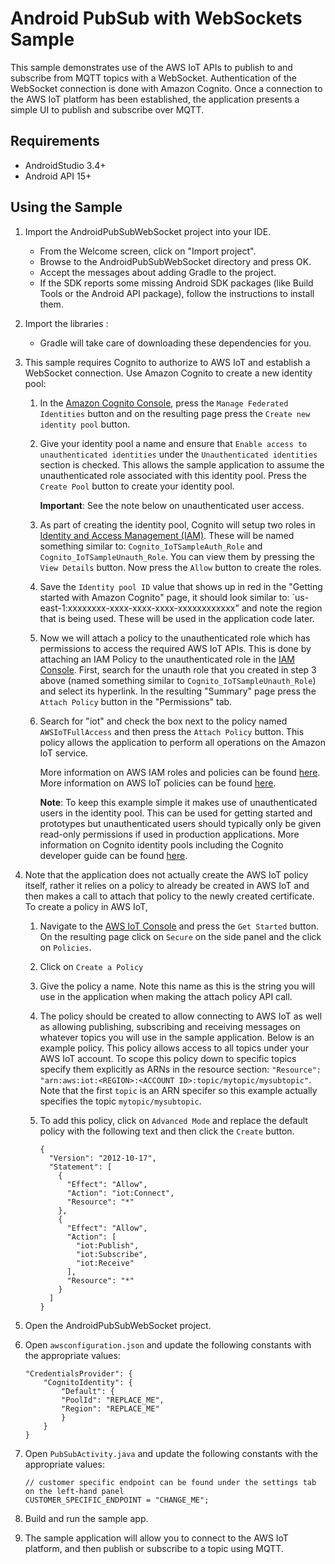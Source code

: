 # Android PubSub with WebSockets Sample

This sample demonstrates use of the AWS IoT APIs to publish to and subscribe from MQTT topics with a WebSocket. Authentication of the WebSocket connection is done with Amazon Cognito. Once a connection to the AWS IoT platform has been established, the application presents a simple UI to publish and subscribe over MQTT.

## Requirements

* AndroidStudio 3.4+
* Android API 15+

## Using the Sample

1. Import the AndroidPubSubWebSocket project into your IDE.
    * From the Welcome screen, click on "Import project".
    * Browse to the AndroidPubSubWebSocket directory and press OK.
    * Accept the messages about adding Gradle to the project.
    * If the SDK reports some missing Android SDK packages (like Build Tools or the Android API package), follow the instructions to install them.

1. Import the libraries :
   - Gradle will take care of downloading these dependencies for you.

1. This sample requires Cognito to authorize to AWS IoT and establish a WebSocket connection. Use Amazon Cognito to create a new identity pool:
	1. In the [Amazon Cognito Console](https://console.aws.amazon.com/cognito/), press the `Manage Federated Identities` button and on the resulting page press the `Create new identity pool` button.
	1. Give your identity pool a name and ensure that `Enable access to unauthenticated identities` under the `Unauthenticated identities` section is checked.  This allows the sample application to assume the unauthenticated role associated with this identity pool.  Press the `Create Pool` button to create your identity pool.

		**Important**: See the note below on unauthenticated user access.

	1. As part of creating the identity pool, Cognito will setup two roles in [Identity and Access Management (IAM)](https://console.aws.amazon.com/iam/home#roles).  These will be named something similar to: `Cognito_IoTSampleAuth_Role` and `Cognito_IoTSampleUnauth_Role`.  You can view them by pressing the `View Details` button.  Now press the `Allow` button to create the roles.
	1. Save the `Identity pool ID` value that shows up in red in the "Getting started with Amazon Cognito" page, it should look similar to: `us-east-1:xxxxxxxx-xxxx-xxxx-xxxx-xxxxxxxxxxxx" and note the region that is being used.  These will be used in the application code later.
    1. Now we will attach a policy to the unauthenticated role which has permissions to access the required AWS IoT APIs.  This is done by attaching an IAM Policy to the unauthenticated role in the [IAM Console](https://console.aws.amazon.com/iam/home#roles). First, search for the unauth role that you created in step 3 above (named something similar to `Cognito_IoTSampleUnauth_Role`) and select its hyperlink.  In the resulting "Summary" page press the `Attach Policy` button in the "Permissions" tab.
	1. Search for "iot" and check the box next to the policy named `AWSIoTFullAccess` and then press the `Attach Policy` button.  This policy allows the application to perform all operations on the Amazon IoT service.

        More information on AWS IAM roles and policies can be found [here](http://docs.aws.amazon.com/IAM/latest/UserGuide/access_policies_manage.html).  More information on AWS IoT policies can be found [here](http://docs.aws.amazon.com/iot/latest/developerguide/authorization.html).

        **Note**: To keep this example simple it makes use of unauthenticated users in the identity pool.  This can be used for getting started and prototypes but unauthenticated users should typically only be given read-only permissions if used in production applications.  More information on Cognito identity pools including the Cognito developer guide can be found [here](http://aws.amazon.com/cognito/).

1. Note that the application does not actually create the AWS IoT policy itself, rather it relies on a policy to already be created in AWS IoT and then makes a call to attach that policy to the newly created certificate.  To create a policy in AWS IoT,
    1. Navigate to the [AWS IoT Console](https://console.aws.amazon.com/iot/home) and press the `Get Started` button.  On the resulting page click on `Secure` on the side panel and the click on `Policies`.
    1. Click on `Create a Policy`
    1. Give the policy a name.  Note this name as this is the string you will use in the application when making the attach policy API call.
    1. The policy should be created to allow connecting to AWS IoT as well as allowing publishing, subscribing and receiving messages on whatever topics you will use in the sample application.  Below is an example policy.  This policy allows access to all topics under your AWS IoT account.   To scope this policy down to specific topics specify them explicitly as ARNs in the resource section: `"Resource": "arn:aws:iot:<REGION>:<ACCOUNT ID>:topic/mytopic/mysubtopic"`.  Note that the first `topic` is an ARN specifer so this example actually specifies the topic `mytopic/mysubtopic`.
    1. To add this policy, click on `Advanced Mode` and replace the default policy with the following text and then click the `Create` button.

        ```
        {
          "Version": "2012-10-17",
          "Statement": [
            {
              "Effect": "Allow",
              "Action": "iot:Connect",
              "Resource": "*"
            },
            {
              "Effect": "Allow",
              "Action": [
                "iot:Publish",
                "iot:Subscribe",
                "iot:Receive"
              ],
              "Resource": "*"
            }
          ]
        }
        ```

1. Open the AndroidPubSubWebSocket project.

1. Open `awsconfiguration.json` and update the following constants with the appropriate values:

    ```
    "CredentialsProvider": {
        "CognitoIdentity": {
            "Default": {
            "PoolId": "REPLACE_ME",
            "Region": "REPLACE_ME"
            }
        }
    }
    ```

1. Open `PubSubActivity.java` and update the following constants with the appropriate values:

    ```
    // customer specific endpoint can be found under the settings tab on the left-hand panel
    CUSTOMER_SPECIFIC_ENDPOINT = "CHANGE_ME";
    ```

1. Build and run the sample app.

1. The sample application will allow you to connect to the AWS IoT platform, and then publish or subscribe to a topic using MQTT.


